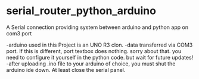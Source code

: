 # serial_router_python_arduino
A Serial connection providing system between arduino and python app on com3 port

-arduino used in this Project is an UNO R3 clon.
-data transferred via COM3 port. If this is different, port textbox does nothing. sorry about that. you need to configure it yourself in the python code. but wait for future updates!
-after uploading .ino file to your arduino of choice, you must shut the arduino ide down. At least close the serial panel.
